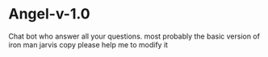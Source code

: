 # Angel-v-1.0
Chat bot who answer all your questions.
most probably the basic version of iron man jarvis copy
please help me to modify it 

